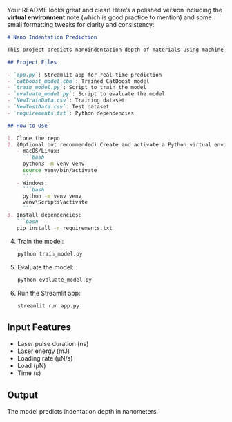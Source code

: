 Your README looks great and clear! Here’s a polished version including the **virtual environment** note (which is good practice to mention) and some small formatting tweaks for clarity and consistency:

````markdown
# Nano Indentation Prediction

This project predicts nanoindentation depth of materials using machine learning. It uses a CatBoost regression model trained on laser and loading parameters to estimate indentation depth, helping analyze material deformation without physical testing.

## Project Files

- `app.py`: Streamlit app for real-time prediction  
- `catboost_model.cbm`: Trained CatBoost model  
- `train_model.py`: Script to train the model  
- `evaluate_model.py`: Script to evaluate the model  
- `NewTrainData.csv`: Training dataset  
- `NewTestData.csv`: Test dataset  
- `requirements.txt`: Python dependencies  

## How to Use

1. Clone the repo  
2. (Optional but recommended) Create and activate a Python virtual environment:
   - macOS/Linux:
     ```bash
     python3 -m venv venv
     source venv/bin/activate
     ```
   - Windows:
     ```bash
     python -m venv venv
     venv\Scripts\activate
     ```
3. Install dependencies:
   ```bash
   pip install -r requirements.txt
````

4. Train the model:

   ```bash
   python train_model.py
   ```
5. Evaluate the model:

   ```bash
   python evaluate_model.py
   ```
6. Run the Streamlit app:

   ```bash
   streamlit run app.py
   ```

## Input Features

* Laser pulse duration (ns)
* Laser energy (mJ)
* Loading rate (µN/s)
* Load (µN)
* Time (s)

## Output

The model predicts indentation depth in nanometers.
